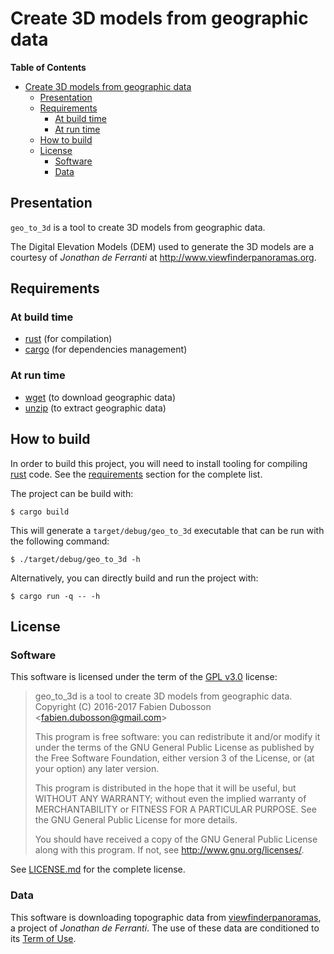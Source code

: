 # Create 3D models from geographic data

<!-- markdown-toc start - Don't edit this section. Run M-x markdown-toc-generate-toc again -->
**Table of Contents**

- [Create 3D models from geographic data](#create-3d-models-from-geographic-data)
    - [Presentation](#presentation)
    - [Requirements](#requirements)
        - [At build time](#at-build-time)
        - [At run time](#at-run-time)
    - [How to build](#how-to-build)
    - [License](#license)
        - [Software](#software)
        - [Data](#data)

<!-- markdown-toc end -->

## Presentation

`geo_to_3d` is a tool to create 3D models from geographic data.

The Digital Elevation Models (DEM) used to generate the 3D models are a courtesy
of *Jonathan de Ferranti* at <http://www.viewfinderpanoramas.org>.

## Requirements

### At build time

-   [rust](https://www.rust-lang.org/) (for compilation)
-   [cargo](https://crates.io/) (for dependencies management)

### At run time

-   [wget](https://www.gnu.org/software/wget/wget.html) (to download geographic
    data)
-   [unzip](http://www.info-zip.org/UnZip.html) (to extract geographic data)

## How to build

In order to build this project, you will need to install tooling for
compiling [rust](https://www.rust-lang.org/) code. See
the [requirements](#requirements) section for the complete list.

The project can be build with:

```shell
$ cargo build
```

This will generate a `target/debug/geo_to_3d` executable that can be run
with the following command:

```shell
$ ./target/debug/geo_to_3d -h
```

Alternatively, you can directly build and run the project with:

```shell
$ cargo run -q -- -h
```

## License

### Software

This software is licensed under the term of
the [GPL v3.0](https://www.gnu.org/licenses/gpl-3.0.html) license:

> geo\_to\_3d is a tool to create 3D models from geographic data.
> Copyright (C) 2016-2017 Fabien Dubosson &lt;fabien.dubosson@gmail.com&gt;
>
> This program is free software: you can redistribute it and/or modify
> it under the terms of the GNU General Public License as published by
> the Free Software Foundation, either version 3 of the License, or (at
> your option) any later version.
>
> This program is distributed in the hope that it will be useful, but
> WITHOUT ANY WARRANTY; without even the implied warranty of
> MERCHANTABILITY or FITNESS FOR A PARTICULAR PURPOSE. See the GNU
> General Public License for more details.
>
> You should have received a copy of the GNU General Public License
> along with this program. If not, see <http://www.gnu.org/licenses/>.

See [LICENSE.md](LICENSE.md) for the complete license.

### Data

This software is downloading topographic data
from [viewfinderpanoramas](http://www.viewfinderpanoramas.org/), a project of
*Jonathan de Ferranti*. The use of these data are conditioned to
its [Term of Use](http://www.viewfinderpanoramas.org/).
